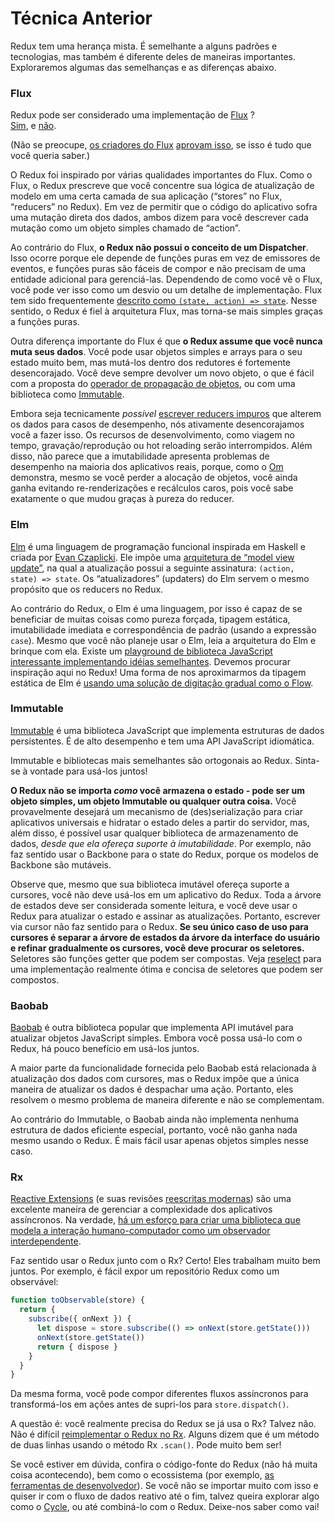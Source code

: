 # Técnica Anterior

Redux tem uma herança mista. É semelhante a alguns padrões e tecnologias, mas também é diferente deles de maneiras importantes. Exploraremos algumas das semelhanças e as diferenças abaixo.

### Flux

Redux pode ser considerado uma implementação de [Flux](https://facebook.github.io/flux/) ?  
[Sim](https://twitter.com/fisherwebdev/status/616278911886884864), e [não](https://twitter.com/andrestaltz/status/616270755605708800).

(Não se preocupe, [os criadores do Flux](https://twitter.com/jingc/status/616608251463909376) [aprovam isso](https://twitter.com/fisherwebdev/status/616286955693682688), se isso é tudo que você queria saber.)

O Redux foi inspirado por várias qualidades importantes do Flux. Como o Flux, o Redux prescreve que você concentre sua lógica de atualização de modelo em uma certa camada de sua aplicação (“stores” no Flux, “reducers” no Redux). Em vez de permitir que o código do aplicativo sofra uma mutação direta dos dados, ambos dizem para você descrever cada mutação como um objeto simples chamado de “action”.

Ao contrário do Flux, **o Redux não possui o conceito de um Dispatcher**. Isso ocorre porque ele depende de funções puras em vez de emissores de eventos, e funções puras são fáceis de compor e não precisam de uma entidade adicional para gerenciá-las. Dependendo de como você vê o Flux, você pode ver isso como um desvio ou um detalhe de implementação. Flux tem sido frequentemente [descrito como `(state, action) => state`](https://speakerdeck.com/jmorrell/jsconf-uy-flux-those-who-forget-the-past-dot-dot-dot-1). Nesse sentido, o Redux é fiel à arquitetura Flux, mas torna-se mais simples graças a funções puras.

Outra diferença importante do Flux é que **o Redux assume que você nunca muta seus dados**. Você pode usar objetos simples e arrays para o seu estado muito bem, mas mutá-los dentro dos redutores é fortemente desencorajado. Você deve sempre devolver um novo objeto, o que é fácil com a proposta do [operador de propagação de objetos](../recipes/UsingObjectSpreadOperator.md), ou com uma biblioteca como [Immutable](https://facebook.github.io/immutable-js).

Embora seja tecnicamente *possível* [escrever reducers impuros](https://github.com/reactjs/redux/issues/328#issuecomment-125035516) que alterem os dados para casos de desempenho, nós ativamente desencorajamos você a fazer isso. Os recursos de desenvolvimento, como viagem no tempo, gravação/reprodução ou hot reloading serão interrompidos. Além disso, não parece que a imutabilidade apresenta problemas de desempenho na maioria dos aplicativos reais, porque, como o [Om](https://github.com/omcljs/om) demonstra, mesmo se você perder a alocação de objetos, você ainda ganha evitando re-renderizações e recálculos caros, pois você sabe exatamente o que mudou graças à pureza do reducer.

### Elm

[Elm](http://elm-lang.org/) é uma linguagem de programação funcional inspirada em Haskell e criada por [Evan Czaplicki](https://twitter.com/czaplic). Ele impõe uma [arquitetura de “model view update”](https://github.com/evancz/elm-architecture-tutorial/), na qual a atualização possui a seguinte assinatura: `(action, state) => state`. Os “atualizadores” (updaters) do Elm servem o mesmo propósito que os reducers no Redux.

Ao contrário do Redux, o Elm é uma linguagem, por isso é capaz de se beneficiar de muitas coisas como pureza forçada, tipagem estática, imutabilidade imediata e correspondência de padrão (usando a expressão `case`). Mesmo que você não planeje usar o Elm, leia a arquitetura do Elm e brinque com ela. Existe um [playground de biblioteca JavaScript interessante implementando idéias semelhantes](https://github.com/paldepind/noname-functional-frontend-framework). Devemos procurar inspiração aqui no Redux! Uma forma de nos aproximarmos da tipagem estática de Elm é [usando uma solução de digitação gradual como o Flow](https://github.com/reactjs/redux/issues/290).

### Immutable

[Immutable](https://facebook.github.io/immutable-js) é uma biblioteca JavaScript que implementa estruturas de dados persistentes. É de alto desempenho e tem uma API JavaScript idiomática.

Immutable e bibliotecas mais semelhantes são ortogonais ao Redux. Sinta-se à vontade para usá-los juntos!

**O Redux não se importa *como* você armazena o estado - pode ser um objeto simples, um objeto Immutable ou qualquer outra coisa.** Você provavelmente desejará um mecanismo de (des)serialização para criar aplicativos universais e hidratar o estado deles a partir do servidor, mas, além disso, é possível usar qualquer biblioteca de armazenamento de dados, *desde que ela ofereça suporte à imutabilidade*. Por exemplo, não faz sentido usar o Backbone para o state do Redux, porque os modelos de Backbone são mutáveis.

Observe que, mesmo que sua biblioteca imutável ofereça suporte a cursores, você não deve usá-los em um aplicativo do Redux. Toda a árvore de estados deve ser considerada somente leitura, e você deve usar o Redux para atualizar o estado e assinar as atualizações. Portanto, escrever via cursor não faz sentido para o Redux. **Se seu único caso de uso para cursores é separar a árvore de estados da árvore da interface do usuário e refinar gradualmente os cursores, você deve procurar os seletores.** Seletores são funções getter que podem ser compostas. Veja [reselect](http://github.com/faassen/reselect) para uma implementação realmente ótima e concisa de seletores que podem ser compostos.

### Baobab

[Baobab](https://github.com/Yomguithereal/baobab) é outra biblioteca popular que implementa API imutável para atualizar objetos JavaScript simples. Embora você possa usá-lo com o Redux, há pouco benefício em usá-los juntos.

A maior parte da funcionalidade fornecida pelo Baobab está relacionada à atualização dos dados com cursores, mas o Redux impõe que a única maneira de atualizar os dados é despachar uma ação. Portanto, eles resolvem o mesmo problema de maneira diferente e não se complementam.

Ao contrário do Immutable, o Baobab ainda não implementa nenhuma estrutura de dados eficiente especial, portanto, você não ganha nada mesmo usando o Redux. É mais fácil usar apenas objetos simples nesse caso.

### Rx

[Reactive Extensions](https://github.com/Reactive-Extensions/RxJS) (e suas revisões [reescritas modernas](https://github.com/ReactiveX/RxJS)) são uma excelente maneira de gerenciar a complexidade dos aplicativos assíncronos. Na verdade, [há um esforço para criar uma biblioteca que modela a interação humano-computador como um observador interdependente](http://cycle.js.org).

Faz sentido usar o Redux junto com o Rx? Certo! Eles trabalham muito bem juntos. Por exemplo, é fácil expor um repositório Redux como um observável:

```js
function toObservable(store) {
  return {
    subscribe({ onNext }) {
      let dispose = store.subscribe(() => onNext(store.getState()))
      onNext(store.getState())
      return { dispose }
    }
  }
}
```

Da mesma forma, você pode compor diferentes fluxos assíncronos para transformá-los em ações antes de supri-los para `store.dispatch()`.

A questão é: você realmente precisa do Redux se já usa o Rx? Talvez não. Não é difícil [reimplementar o Redux no Rx](https://github.com/jas-chen/rx-redux). Alguns dizem que é um método de duas linhas usando o método Rx `.scan()`. Pode muito bem ser!

Se você estiver em dúvida, confira o código-fonte do Redux (não há muita coisa acontecendo), bem como o ecossistema (por exemplo, [as ferramentas de desenvolvedor](https://github.com/gaearon/redux-devtools)). Se você não se importar muito com isso e quiser ir com o fluxo de dados reativo até o fim, talvez queira explorar algo como o [Cycle](http://cycle.js.org), ou até combiná-lo com o Redux. Deixe-nos saber como vai!
